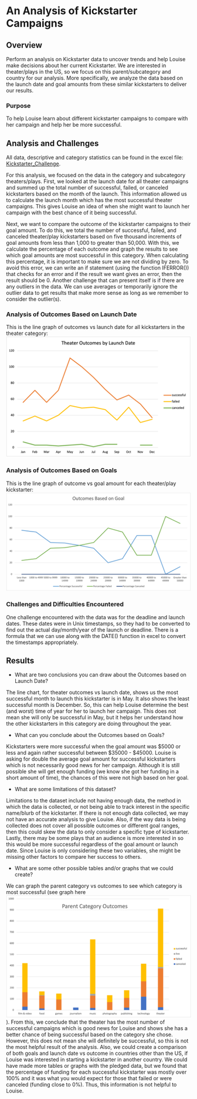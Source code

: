 # An Analysis of Kickstarter Campaigns
## Overview
Perform an analysis on Kickstarter data to uncover trends and help Louise make decisions about her current Kickstarter.
We are interested in theater/plays in the US, so we focus on this parent/subcategory and country for our analysis.
More specifically, we analyze the data based on the launch date and goal amounts from these similar kickstarters to deliver our results.
### Purpose
To help Louise learn about different kickstarter campaigns to compare with her campaign and help her be more successful.
## Analysis and Challenges
All data, descriptive and category statistics can be found in the excel file: [Kickstarter_Challenge](https://github.com/kmaluccio/kickstarter-analysis/blob/main/Kickstarter_Challenge.xlsx).

For this analysis, we focused on the data in the category and subcategory theaters/plays. First, we looked at the launch date for all theater campaigns and summed up the total number of successful, failed, or canceled kickstarters based on the month of the launch. This information allowed us to calculate the launch month which has the most successful theater campaigns. This gives Louise an idea of when she might want to launch her campaign with the best chance of it being successful. 

Next, we want to compare the outcome of the kickstarter campaigns to their goal amount. To do this, we total the number of successful, failed, and canceled theater/play kickstarters based on five thousand increments of goal amounts from less than 1,000 to greater than 50,000. With this, we calculate the percentage of each outcome and graph the results to see which goal amounts are most successful in this category. When calculating this percentage, it is important to make sure we are not dividing by zero. To avoid this error, we can write an if statement (using the function IFERROR()) that checks for an error and if the result we want gives an error, then the result should be 0. Another challenge that can present itself is if there are any outliers in the data. We can use averages or temporarily ignore the outlier data to get results that make more sense as long as we remember to consider the outlier(s). 

### Analysis of Outcomes Based on Launch Date
This is the line graph of outcomes vs launch date for all kickstarters in the theater category: ![Theater_Outcomes_vs_Launch](https://github.com/kmaluccio/kickstarter-analysis/blob/main/Resources/Theater_Outcomes_vs_Launch.png)

### Analysis of Outcomes Based on Goals
This is the line graph of outcome vs goal amount for each theater/play kickstarter: ![Outcomes_vs_Goals](https://github.com/kmaluccio/kickstarter-analysis/blob/main/Resources/Outcomes_vs_Goals.png)

### Challenges and Difficulties Encountered
One challenge encountered with the data was for the deadline and launch dates. These dates were in Unix timestamps, so they had to be converted to find out the actual day/month/year of the launch or deadline. There is a formula that we can use along with the DATE() function in excel to convert the timestamps appropriately.
## Results

- What are two conclusions you can draw about the Outcomes based on Launch Date?

The line chart, for theater outcomes vs launch date, shows us the most successful month to launch this kickstarter is in May. It also shows the least successful month is December. So, this can help Louise determine the best (and worst) time of year for her to launch her campaign. This does not mean she will only be successful in May, but it helps her understand how the other kickstarters in this category are doing throughout the year.
- What can you conclude about the Outcomes based on Goals?

Kickstarters were more successful when the goal amount was $5000 or less and again rather successful between $35000 - $45000. Louise is asking for double the average goal amount for successful kickstarters which is not necessarily good news for her campaign. Although it is still possible she will get enough funding (we know she got her funding in a short amount of time), the chances of this were not high based on her goal.
- What are some limitations of this dataset?

Limitations to the dataset include not having enough data, the method in which the data is collected, or not being able to track interest in the specific name/blurb of the kickstarter. If there is not enough data collected, we may not have an accurate analysis to give Louise. Also, if the way data is being collected does not cover all possible outcomes or different goal ranges, then this could skew the data to only consider a specific type of kickstarter. Lastly, there may be some plays that an audience is more interested in so this would be more successful regardless of the goal amount or launch date. Since Louise is only considering these two variables, she might be missing other factors to compare her success to others.
- What are some other possible tables and/or graphs that we could create?

We can graph the parent category vs outcomes to see which category is most successful (see graph here ![ParentCategoryOutcomes](https://github.com/kmaluccio/kickstarter-analysis/blob/main/ParentCategoryOutcomes.png)). From this, we conclude that the theater has the most number of successful campaigns which is good news for Louise and shows she has a better chance of being successful based on the category she chose. However, this does not mean she will definitely be successful, so this is not the most helpful result of the analysis. Also, we could create a comparison of both goals and launch date vs outcome in countries other than the US, if Louise was interested in starting a kickstarter in another country. We could have made more tables or graphs with the pledged data, but we found that the percentage of funding for each successful kickstarter was mostly over 100% and it was what you would expect for those that failed or were canceled (funding close to 0%). Thus, this information is not helpful to Louise.
